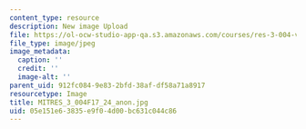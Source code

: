 ```yaml
---
content_type: resource
description: New image Upload
file: https://ol-ocw-studio-app-qa.s3.amazonaws.com/courses/res-3-004-visualizing-materials-science-fall-2017/05e151e63835e9f04d00bc631c044c86_MITRES_3_004F17_24_anon.jpg
file_type: image/jpeg
image_metadata:
  caption: ''
  credit: ''
  image-alt: ''
parent_uid: 912fc084-9e83-2bfd-38af-df58a71a8917
resourcetype: Image
title: MITRES_3_004F17_24_anon.jpg
uid: 05e151e6-3835-e9f0-4d00-bc631c044c86
---
```

